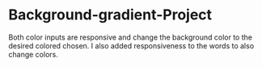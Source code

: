 # Background-gradient-Project
Both color inputs are responsive and change the background color to the desired colored chosen.
I also added responsiveness to the words to also change colors.
